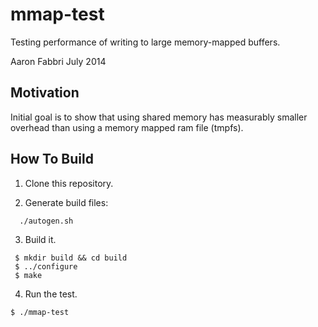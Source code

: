 mmap-test
=========

Testing performance of writing to large memory-mapped buffers.

Aaron Fabbri July 2014

Motivation
----------

Initial goal is to show that using shared memory has measurably smaller overhead
than using a memory mapped ram file (tmpfs).

How To Build
------------

1. Clone this repository.

2. Generate build files:

```
  ./autogen.sh
```

3. Build it. 

```
 $ mkdir build && cd build
 $ ../configure
 $ make
```

4. Run the test.

```
$ ./mmap-test 
```

